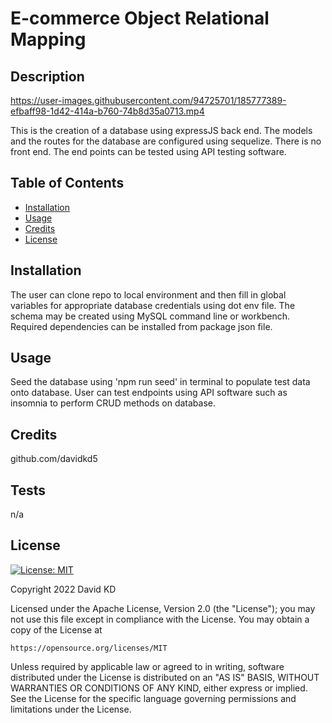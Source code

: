 # E-commerce Object Relational Mapping
  
  ## Description
  
https://user-images.githubusercontent.com/94725701/185777389-efbaff98-1d42-414a-b760-74b8d35a0713.mp4

  This is the creation of a database using expressJS back end. The models and the routes for the database are configured using sequelize. There is no front end. The end points can be tested using API testing software. 

  ## Table of Contents

  - [Installation](#installation)
  - [Usage](#usage)
  - [Credits](#credits)
  - [License](#license)

  ## Installation

  The user can clone repo to local environment and then fill in global variables for appropriate database credentials using dot env file. The schema may be created using MySQL command line or workbench. Required dependencies can be installed from package json file. 

  ## Usage

  Seed the database using 'npm run seed' in terminal to populate test data onto database. User can test endpoints using API software such as insomnia to perform CRUD methods on database.

  ## Credits

  github.com/davidkd5

  ## Tests

  n/a

  ## License

  [![License: MIT](https://img.shields.io/badge/License-MIT-yellow.svg)](https://opensource.org/licenses/MIT)

  Copyright 2022 David KD

Licensed under the Apache License, Version 2.0 (the "License");
you may not use this file except in compliance with the License.
You may obtain a copy of the License at

    https://opensource.org/licenses/MIT

Unless required by applicable law or agreed to in writing, software
distributed under the License is distributed on an "AS IS" BASIS,
WITHOUT WARRANTIES OR CONDITIONS OF ANY KIND, either express or implied.
See the License for the specific language governing permissions and
limitations under the License.
